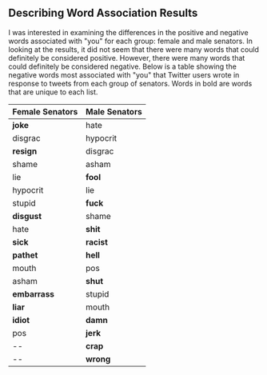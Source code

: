 ## Describing Word Association Results  
I was interested in examining the differences in the positive and negative words associated with "you" for each group: female and male senators. In looking at the results, it did not seem that there were many words that could definitely be considered positive. However, there were many words that could definitely be considered negative. Below is a table showing the negative words most associated with "you" that Twitter users wrote in response to tweets from each group of senators. Words in bold are words that are unique to each list. 

Female Senators  |  Male Senators  
---------------- | ---------------- 
**joke** 		     |  hate		   
disgrac 	  |  hypocrit	 
**resign**  	  |  disgrac   
shame		     |  asham		 
lie		      |  **fool**	     
hypocrit    |  lie 		   
stupid	    |  **fuck**		   
**disgust**	    |  shame		 
hate		     |  **shit**		   
**sick**		     |  **racist**		 
**pathet**		  |  **hell**		   
mouth		    |  pos		   
asham		     |  **shut**		   
**embarrass**	   |  stupid		 
**liar**		    |  mouth		 
**idiot**		     |  **damn**		   
pos		       |  **jerk**		   
--                |  **crap**		   
--                |  **wrong**		 
